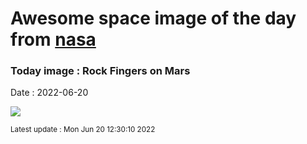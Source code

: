 
# Awesome space image of the day from [nasa](https://api.nasa.gov/)

### Today image : Rock Fingers on Mars

Date : 2022-06-20


![](https://apod.nasa.gov/apod/image/2206/MarsFingers_Curiosity_960.jpg)

<small>Latest update : Mon Jun 20 12:30:10 2022</small>


